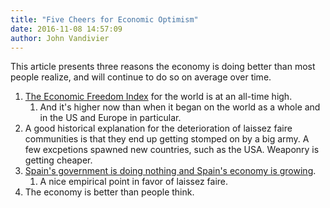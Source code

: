 ```yaml
---
title: "Five Cheers for Economic Optimism"
date: 2016-11-08 14:57:09
author: John Vandivier
---
```




This article presents three reasons the economy is doing better than most people realize, and will continue to do so on average over time.
<ol>
 	<li><a href=\"http://www.heritage.org/index/visualize\">The Economic Freedom Index</a> for the world is at an all-time high.
<ol>
 	<li>And it's higher now than when it began on the world as a whole and in the US and Europe in particular.</li>
</ol>
</li>
 	<li>A good historical explanation for the deterioration of laissez faire communities is that they end up getting stomped on by a big army. A few excpetions spawned new countries, such as the USA. Weaponry is getting cheaper.</li>
 	<li><a href=\"http://www.forbes.com/sites/timworstall/2016/10/27/spain-has-no-government-for-10-months-economy-grows-unemployment-falls-to-18-9/#47e937085cb8\">Spain's government is doing nothing and Spain's economy is growing</a>.
<ol>
 	<li>A nice empirical point in favor of laissez faire.</li>
</ol>
</li>
 	<li>The economy is better than people think.</li>
</ol>